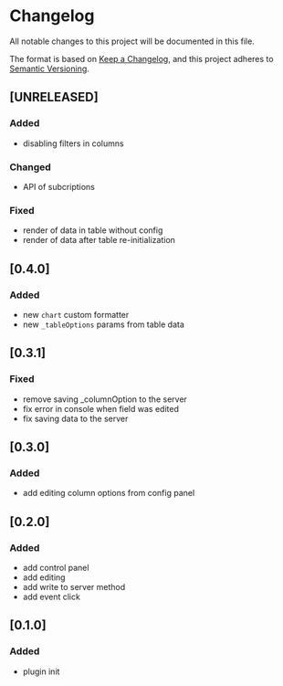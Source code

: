 # Changelog

All notable changes to this project will be documented in this file.

The format is based on [Keep a Changelog](https://keepachangelog.com/en/1.0.0/),
and this project adheres to [Semantic Versioning](https://semver.org/spec/v2.0.0.html).

## [UNRELEASED]

### Added
- disabling filters in columns

### Changed
- API of subcriptions

### Fixed
- render of data in table without config
- render of data after table re-initialization

## [0.4.0]

### Added
- new `chart` custom formatter
- new `_tableOptions` params from table data

## [0.3.1]

### Fixed
- remove saving _columnOption to the server
- fix error in console when field was edited
- fix saving data to the server

## [0.3.0]

### Added
- add editing column options from config panel

## [0.2.0]

### Added
- add control panel
- add editing
- add write to server method
- add event click

## [0.1.0]

### Added
- plugin init
